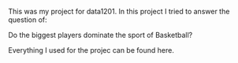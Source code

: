 This was my project for data1201. In this project I tried to answer the question of:

Do the biggest players dominate the sport of Basketball?

Everything I used for the projec can be found here. 